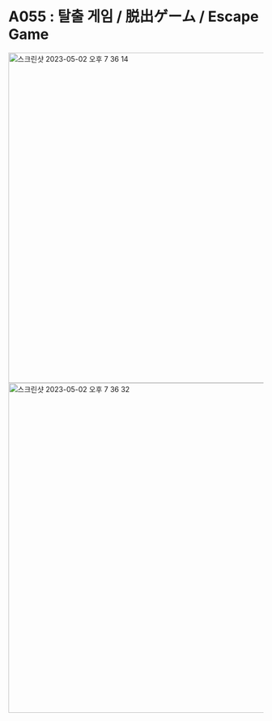 # A055 : 탈출 게임 / 脱出ゲーム / Escape Game

<img width="651" alt="스크린샷 2023-05-02 오후 7 36 14" src="https://user-images.githubusercontent.com/130284501/235644522-d15844e4-6ee7-4167-b04c-0df7808b0423.png">
<img width="650" alt="스크린샷 2023-05-02 오후 7 36 32" src="https://user-images.githubusercontent.com/130284501/235644542-23aab3ac-72fb-4a39-bcda-c2b977b96488.png">
